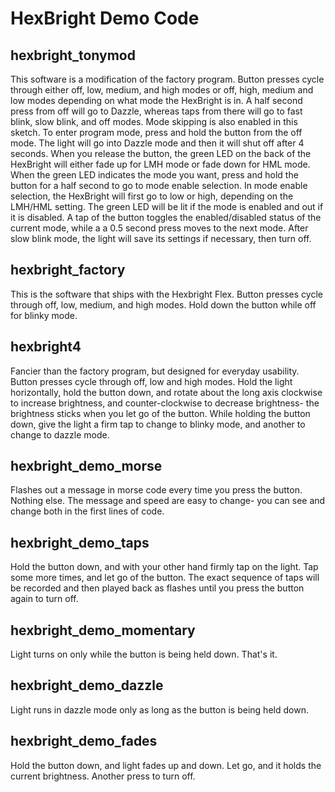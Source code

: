 HexBright Demo Code 
=======================

hexbright_tonymod
-----------------
This software is a modification of the factory program. Button presses cycle
through either off, low, medium, and high modes or off, high, medium and low modes
depending on what mode the HexBright is in. A half second press from off will go to Dazzle,
whereas taps from there will go to fast blink, slow blink, and off modes. Mode skipping is also
enabled in this sketch.
To enter program mode, press and hold the button from the off mode. The light will go
into Dazzle mode and then it will shut off after 4 seconds. When you release the button, the green
LED on the back of the HexBright will either fade up for LMH mode or fade down for HML mode.
When the green LED indicates the mode you want, press and hold the button for a half second to
go to mode enable selection. In mode enable selection, the HexBright will first go to low or high,
depending on the LMH/HML setting. The green LED will be lit if the mode is enabled and out if it is
disabled. A tap of the button toggles the enabled/disabled status of the current mode, while a
a 0.5 second press moves to the next mode. After slow blink mode, the light will save its settings
if necessary, then turn off. 

hexbright_factory
-----------------
This is the software that ships with the Hexbright Flex.  Button presses cycle
through off, low, medium, and high modes.  Hold down the button while off for 
blinky mode.

hexbright4
---------------------
Fancier than the factory program, but designed for everyday usability.  Button
presses cycle through off, low and high modes.  Hold the light horizontally,
hold the button down, and rotate about the long axis clockwise to increase
brightness, and counter-clockwise to decrease brightness- the brightness sticks
when you let go of the button.  While holding the button down, give the light a
firm tap to change to blinky mode, and another to change to dazzle mode.

hexbright_demo_morse
--------------------
Flashes out a message in morse code every time you press the button.  Nothing 
else.  The message and speed are easy to change- you can see and change both 
in the first lines of code.

hexbright_demo_taps
-------------------
Hold the button down, and with your other hand firmly tap on the light.  Tap
some more times, and let go of the button.  The exact sequence of taps will
be recorded and then played back as flashes until you press the button again
to turn off.

hexbright_demo_momentary
------------------------  
Light turns on only while the button is being held down.  That's it.

hexbright_demo_dazzle
---------------------
Light runs in dazzle mode only as long as the button is being held down.

hexbright_demo_fades
--------------------  
Hold the button down, and light fades up and down.  Let go, and it holds the 
current brightness.  Another press to turn off.

